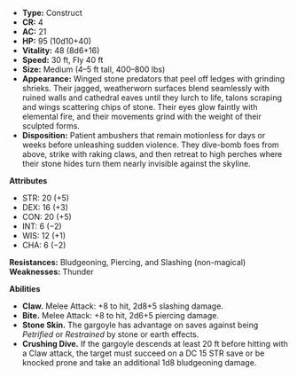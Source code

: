 - **Type:** Construct
- **CR:** 4
- **AC:** 21
- **HP:** 95 (10d10+40)
- **Vitality:** 48 (8d6+16)
- **Speed:** 30 ft, Fly 40 ft
- **Size:** Medium (4–5 ft tall, 400–800 lbs)
- **Appearance:** Winged stone predators that peel off ledges with grinding shrieks. Their jagged, weatherworn surfaces blend seamlessly with ruined walls and cathedral eaves until they lurch to life, talons scraping and wings scattering chips of stone. Their eyes glow faintly with elemental fire, and their movements grind with the weight of their sculpted forms.
- **Disposition:** Patient ambushers that remain motionless for days or weeks before unleashing sudden violence. They dive-bomb foes from above, strike with raking claws, and then retreat to high perches where their stone hides turn them nearly invisible against the skyline.

**Attributes**
- STR: 20 (+5)
- DEX: 16 (+3)
- CON: 20 (+5)
- INT: 6 (−2)
- WIS: 12 (+1)
- CHA: 6 (−2)

**Resistances:** Bludgeoning, Piercing, and Slashing (non-magical)  
**Weaknesses:** Thunder

**Abilities**
- **Claw.** Melee Attack: +8 to hit, 2d8+5 slashing damage.
- **Bite.** Melee Attack: +8 to hit, 2d6+5 piercing damage.
- **Stone Skin.** The gargoyle has advantage on saves against being _Petrified_ or _Restrained_ by stone or earth effects.
- **Crushing Dive.** If the gargoyle descends at least 20 ft before hitting with a Claw attack, the target must succeed on a DC 15 STR save or be knocked prone and take an additional 1d8 bludgeoning damage.